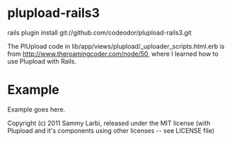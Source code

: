 plupload-rails3
==============

  rails plugin install git://github.com/codeodor/plupload-rails3.git


The PlUpload code in lib/app/views/plupload/_uploader_scripts.html.erb is from http://www.theroamingcoder.com/node/50, where I learned how to use Plupload with Rails.


Example
=======

Example goes here.


Copyright (c) 2011 Sammy Larbi, released under the MIT license 
(with Plupload and it's components using other licenses -- see LICENSE file)
